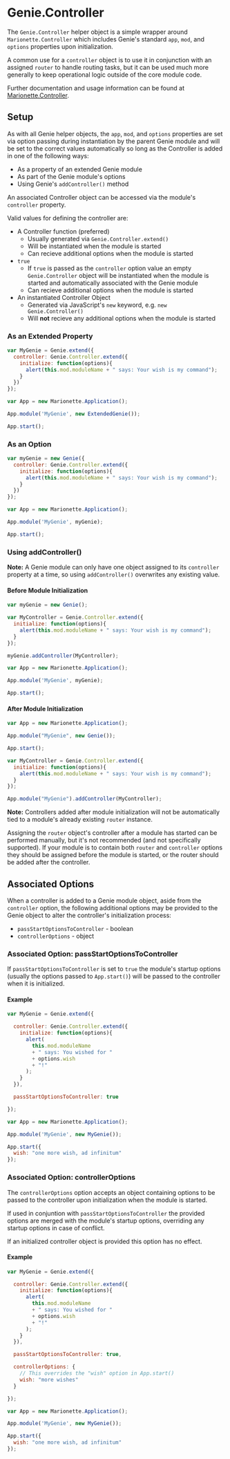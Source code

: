 # Genie.Controller

The `Genie.Controller` helper object is a simple wrapper around
`Marionette.Controller` which includes Genie's standard `app`, `mod`, and
`options` properties upon initialization.

A common use for a `controller` object is to use it in conjunction with an
assigned `router` to handle routing tasks, but it can be used much more
generally to keep operational logic outside of the core module code.

Further documentation and usage information can be found at
[Marionette.Controller](https://github.com/marionettejs/backbone.marionette/blob/master/docs/marionette.controller.md).

## Setup

As with all Genie helper objects, the `app`, `mod`, and `options` properties
are set via option passing during instantiation by the parent Genie module and
will be set to the correct values automatically so long as the Controller is
added in one of the following ways:

*   As a property of an extended Genie module
*   As part of the Genie module's options
*   Using Genie's `addController()` method

An associated Controller object can be accessed via the module's `controller`
property.

Valid values for defining the controller are:

*   A Controller function (preferred)
    *   Usually generated via `Genie.Controller.extend()`
    *   Will be instantiated when the module is started
    *   Can recieve additional options when the module is started
*   `true`
    *   If `true` is passed as the `controller` option value an empty
        `Genie.Controller` object will be instantiated when the module is
        started and automatically associated with the Genie module
    *   Can recieve additional options when the module is started
*   An instantiated Controller Object
    *   Generated via JavaScript's `new` keyword, e.g. `new Genie.Controller()`
    *   Will **not** recieve any additional options when the module is started

### As an Extended Property

```js
var MyGenie = Genie.extend({
  controller: Genie.Controller.extend({
    initialize: function(options){
      alert(this.mod.moduleName + " says: Your wish is my command");
    }
  })
});

var App = new Marionette.Application();

App.module('MyGenie', new ExtendedGenie());

App.start();
```

### As an Option

```js
var myGenie = new Genie({
  controller: Genie.Controller.extend({
    initialize: function(options){
      alert(this.mod.moduleName + " says: Your wish is my command");
    }
  })
});

var App = new Marionette.Application();

App.module('MyGenie', myGenie);

App.start();
```

### Using addController()

**Note:** A Genie module can only have one object assigned to its `controller`
property at a time, so using `addController()` overwrites any existing value.

#### Before Module Initialization

```js
var myGenie = new Genie();

var MyController = Genie.Controller.extend({
  initialize: function(options){
    alert(this.mod.moduleName + " says: Your wish is my command");
  }
});

myGenie.addController(MyController);

var App = new Marionette.Application();

App.module('MyGenie', myGenie);

App.start();
```

#### After Module Initialization

```js
var App = new Marionette.Application();

App.module("MyGenie", new Genie());

App.start();

var MyController = Genie.Controller.extend({
  initialize: function(options){
    alert(this.mod.moduleName + " says: Your wish is my command");
  }
});

App.module("MyGenie").addController(MyController);
```

**Note:** Controllers added after module initialization will not be
automatically tied to a module's already existing `router` instance.

Assigning the `router` object's controller after a module has started can be
performed manually, but it's not recommended (and not specifically supported).
If your module is to contain both `router` and `controller` options they should
be assigned before the module is started, or the router should be added after
the controller.

## Associated Options

When a controller is added to a Genie module object, aside from the
`controller` option, the following additional options may be provided to the
Genie object to alter the controller's initialization process:

*   `passStartOptionsToController` - boolean
*   `controllerOptions` - object

### Associated Option: passStartOptionsToController

If `passStartOptionsToController` is set to `true` the module's startup options
(usually the options passed to `App.start()`) will be passed to the controller
when it is initialized.

#### Example

```js
var MyGenie = Genie.extend({

  controller: Genie.Controller.extend({
    initialize: function(options){
      alert(
        this.mod.moduleName
        + " says: You wished for "
        + options.wish
        + "!"
      );
    }
  }),

  passStartOptionsToController: true

});

var App = new Marionette.Application();

App.module('MyGenie', new MyGenie());

App.start({
  wish: "one more wish, ad infinitum"
});
```

### Associated Option: controllerOptions

The `controllerOptions` option accepts an object containing options to be
passed to the controller upon initialization when the module is started.

If used in conjuntion with `passStartOptionsToController` the provided options
are merged with the module's startup options, overriding any startup options in
case of conflict.

If an initialized controller object is provided this option has no effect.

#### Example

```js
var MyGenie = Genie.extend({

  controller: Genie.Controller.extend({
    initialize: function(options){
      alert(
        this.mod.moduleName
        + " says: You wished for "
        + options.wish
        + "!"
      );
    }
  }),

  passStartOptionsToController: true,

  controllerOptions: {
    // This overrides the "wish" option in App.start()
    wish: "more wishes"
  }

});

var App = new Marionette.Application();

App.module('MyGenie', new MyGenie());

App.start({
  wish: "one more wish, ad infinitum"
});
```
